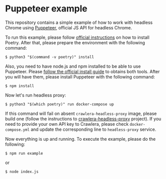 # Puppeteer example

This repository contains a simple example of how to work with headless
Chrome using [Puppeteer](https://pptr.dev), official JS API for headless
Chrome.

To run this example, please follow [official
instructions](https://poetry.eustace.io/docs/#installation) on how to
install Poetry. After that, please prepare the environment with the
following command:

```console
$ python3 "$(command -v poetry)" install
```

Also, you need to have node.js and npm installed to be
able to use Puppeteer. Please [follow the official install
guide](https://www.npmjs.com/get-npm) to obtains both tools. After you
will have them, please install Puppeteer with the following command:

```console
$ npm install
```

Now let's run headless proxy:

```console
$ python3 "$(which poetry)" run docker-compose up
```

If this command will fail on absent `crawlera-headless-proxy` image,
please build one (follow the instructions to
[crawlera-headless-proxy](https://github.com/scrapinghub/crawlera-headless-proxy)
project). If you need to provide your own API key to Crawlera, please
check `docker-compose.yml` and update the corresponding line to
`headless-proxy` service.

Now everything is up and running. To execute the example, please do the
following:

```console
$ npm run example
```

or

```console
$ node index.js
```
